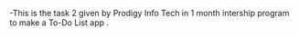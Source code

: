 -This is the task 2 given by Prodigy Info Tech in 1 month intership program to make a To-Do List app .
